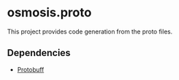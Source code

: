 # osmosis.proto

This project provides code generation from the proto files.

## Dependencies
- <a href="https://github.com/protocolbuffers/protobuf/">Protobuff</a>
